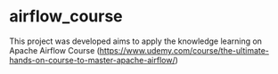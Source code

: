 # airflow_course
This project was developed aims to apply the knowledge learning on Apache Airflow Course (https://www.udemy.com/course/the-ultimate-hands-on-course-to-master-apache-airflow/)
